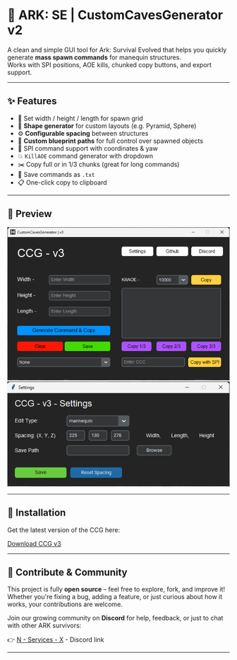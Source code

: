 # 🦖 ARK: SE | CustomCavesGenerator v2

A clean and simple GUI tool for Ark: Survival Evolved that helps you quickly generate **mass spawn commands** for manequin structures.  
Works with SPI positions, AOE kills, chunked copy buttons, and export support.

---
## ✨ Features

- 🧮 Set width / height / length for spawn grid  
- 📐 **Shape generator** for custom layouts (e.g. Pyramid, Sphere)  
- ⚙️ **Configurable spacing** between structures  
- 🧬 **Custom blueprint paths** for full control over spawned objects  
- 📌 SPI command support with coordinates & yaw  
- 💥 `KillAOE` command generator with dropdown  
- ✂️ Copy full or in 1/3 chunks (great for long commands)  
- 💾 Save commands as `.txt`  
- 📋 One-click copy to clipboard 
 

---

## 📸 Preview

![CustomCavesGenerator Screenshot](https://github.com/N38X/Ark-CCG-ASE/blob/main/images/CCG-Preview.png)
![CustomCavesGenerator Screenshot](https://github.com/N38X/Ark-CCG-ASE/blob/main/images/CCG-Settings.png)

---

## 🚀 Installation

Get the latest version of the CCG here:

[Download CCG v3](https://cdn.discordapp.com/attachments/1341042477997625414/1401184653087608913/CCG_v3.exe?ex=68934ee6&is=6891fd66&hm=07de1cf8852de0d9768118957163eaa6e3da63e491fe0dde7fb786460488ba7a&)

---

## 🤝 Contribute & Community

This project is fully **open source** – feel free to explore, fork, and improve it! Whether you're fixing a bug, adding a feature, or just curious about how it works, your contributions are welcome.

Join our growing community on **Discord** for help, feedback, or just to chat with other ARK survivors:

👉 [N - Services - X](https://discord.gg/RtEYex2vmu) - Discord link

---
